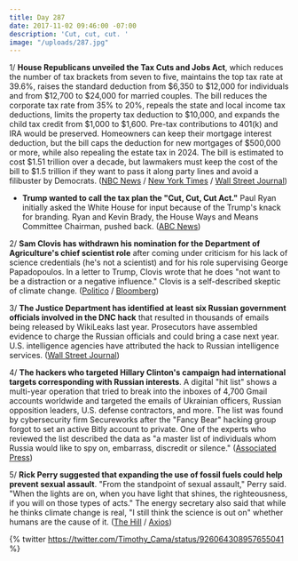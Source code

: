 ```yaml
---
title: Day 287
date: 2017-11-02 09:46:00 -07:00
description: 'Cut, cut, cut. '
image: "/uploads/287.jpg"
---
```


1/ **House Republicans unveiled the Tax Cuts and Jobs Act**, which reduces the number of tax brackets from seven to five, maintains the top tax rate at 39.6%, raises the standard deduction from $6,350 to $12,000 for individuals and from $12,700 to $24,000 for married couples. The bill reduces the corporate tax rate from 35% to 20%, repeals the state and local income tax deductions, limits the property tax deduction to $10,000, and expands the child tax credit from $1,000 to $1,600. Pre-tax contributions to 401(k) and IRA would be preserved. Homeowners can keep their mortgage interest deduction, but the bill caps the deduction for new mortgages of $500,000 or more, while also repealing the estate tax in 2024. The bill is estimated to cost $1.51 trillion over a decade, but lawmakers must keep the cost of the bill to $1.5 trillion if they want to pass it along party lines and avoid a filibuster by Democrats. ([NBC News](https://www.nbcnews.com/politics/congress/gop-unveils-massive-tax-cut-plan-n816881) / [New York Times](https://www.nytimes.com/2017/11/02/us/politics/tax-plan-republicans.html?_r=0) / [Wall Street Journal](https://www.wsj.com/articles/republicans-stick-with-big-corporate-tax-cuts-in-house-bill-1509629510))

* **Trump wanted to call the tax plan the "Cut, Cut, Cut Act."** Paul Ryan initially asked the White House for input because of the Trump's knack for branding. Ryan and Kevin Brady, the House Ways and Means Committee Chairman, pushed back. ([ABC News](http://abcnews.go.com/Politics/trump-hill-leaders-disagree-upcoming-tax-reform-bill/story?id=50863220))

2/ **Sam Clovis has withdrawn his nomination for the Department of Agriculture's chief scientist role** after coming under criticism for his lack of science credentials (he's not a scientist) and for his role supervising George Papadopoulos. In a letter to Trump, Clovis wrote that he does "not want to be a distraction or a negative influence." Clovis is a self-described skeptic of climate change. ([Politico](https://www.politico.com/story/2017/11/02/trump-campaign-aide-clovis-withdraws-from-consideration-for-usda-job-244458) / [Bloomberg](https://www.bloomberg.com/news/articles/2017-11-02/urgent-ex-trump-campaign-official-withdraws-nomination-for-ag-post))

3/ **The Justice Department has identified at least six Russian government officials involved in the DNC hack** that resulted in thousands of emails being released by WikiLeaks last year. Prosecutors have assembled evidence to charge the Russian officials and could bring a case next year. U.S. intelligence agencies have attributed the hack to Russian intelligence services. ([Wall Street Journal](https://www.wsj.com/articles/prosecutors-consider-bringing-charges-in-dnc-hacking-case-1509618203))

4/ **The hackers who targeted Hillary Clinton's campaign had international targets corresponding with Russian interests**. A digital "hit list" shows a multi-year operation that tried to break into the inboxes of 4,700 Gmail accounts worldwide and targeted the emails of Ukrainian officers, Russian opposition leaders, U.S. defense contractors, and more. The list was found by cybersecurity firm Secureworks after the "Fancy Bear" hacking group forgot to set an active Bitly account to private. One of the experts who reviewed the list described the data as "a master list of individuals whom Russia would like to spy on, embarrass, discredit or silence." ([Associated Press](https://apnews.com/3bca5267d4544508bb523fa0db462cb2))

5/ **Rick Perry suggested that expanding the use of fossil fuels could help prevent sexual assault**. "From the standpoint of sexual assault," Perry said. "When the lights are on, when you have light that shines, the righteousness, if you will on those types of acts." The energy secretary also said that while he thinks climate change is real, "I still think the science is out on" whether humans are the cause of it. ([The Hill](http://thehill.com/homenews/administration/358386-rick-perry-fossil-fuels-will-help-prevent-sexual-assault) / [Axios](https://www.axios.com/energy-secretary-the-science-is-out-on-how-much-humans-cause-climate-change-2505385312.html))

{% twitter https://twitter.com/Timothy_Cama/status/926064308957655041 %}
